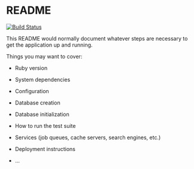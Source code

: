 # README
[![Build Status](https://travis-ci.org/Grunwald1410/SDG.svg?branch=master)](https://travis-ci.org/Grunwald1410/SDG)

This README would normally document whatever steps are necessary to get the
application up and running.

Things you may want to cover:

* Ruby version

* System dependencies

* Configuration

* Database creation

* Database initialization

* How to run the test suite

* Services (job queues, cache servers, search engines, etc.)

* Deployment instructions

* ...
